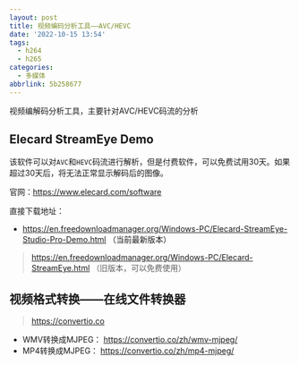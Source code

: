 ```yaml
---
layout: post
title: 视频编码分析工具——AVC/HEVC
date: '2022-10-15 13:54'
tags:
  - h264
  - h265
categories:
  - 多媒体
abbrlink: 5b258677
---
```


视频编解码分析工具，主要针对AVC/HEVC码流的分析

<!--more-->

## Elecard StreamEye Demo

该软件可以对`AVC`和`HEVC`码流进行解析，但是付费软件，可以免费试用30天。如果超过30天后，将无法正常显示解码后的图像。

官网：https://www.elecard.com/software

直接下载地址：
- https://en.freedownloadmanager.org/Windows-PC/Elecard-StreamEye-Studio-Pro-Demo.html （当前最新版本）


> https://en.freedownloadmanager.org/Windows-PC/Elecard-StreamEye.html （旧版本，可以免费使用）


## 视频格式转换——在线文件转换器

> https://convertio.co

- WMV转换成MJPEG： https://convertio.co/zh/wmv-mjpeg/
- MP4转换成MJPEG： https://convertio.co/zh/mp4-mjpeg/
